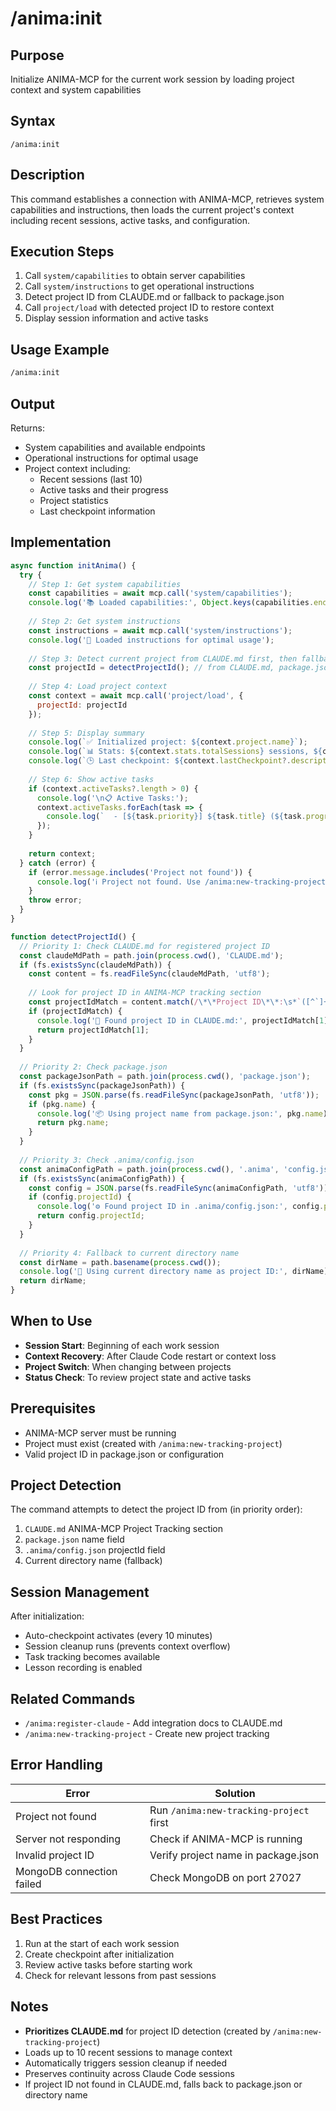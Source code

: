 # /anima:init

## Purpose
Initialize ANIMA-MCP for the current work session by loading project context and system capabilities

## Syntax
```
/anima:init
```

## Description
This command establishes a connection with ANIMA-MCP, retrieves system capabilities and instructions, then loads the current project's context including recent sessions, active tasks, and configuration.

## Execution Steps
1. Call `system/capabilities` to obtain server capabilities
2. Call `system/instructions` to get operational instructions
3. Detect project ID from CLAUDE.md or fallback to package.json
4. Call `project/load` with detected project ID to restore context
5. Display session information and active tasks

## Usage Example
```bash
/anima:init
```

## Output
Returns:
- System capabilities and available endpoints
- Operational instructions for optimal usage
- Project context including:
  - Recent sessions (last 10)
  - Active tasks and their progress
  - Project statistics
  - Last checkpoint information

## Implementation
```javascript
async function initAnima() {
  try {
    // Step 1: Get system capabilities
    const capabilities = await mcp.call('system/capabilities');
    console.log('📚 Loaded capabilities:', Object.keys(capabilities.endpoints).length, 'endpoints');
    
    // Step 2: Get system instructions
    const instructions = await mcp.call('system/instructions');
    console.log('📖 Loaded instructions for optimal usage');
    
    // Step 3: Detect current project from CLAUDE.md first, then fallbacks
    const projectId = detectProjectId(); // from CLAUDE.md, package.json, or .anima/config
    
    // Step 4: Load project context
    const context = await mcp.call('project/load', { 
      projectId: projectId 
    });
    
    // Step 5: Display summary
    console.log(`✅ Initialized project: ${context.project.name}`);
    console.log(`📊 Stats: ${context.stats.totalSessions} sessions, ${context.stats.activeTasks} active tasks`);
    console.log(`🕒 Last checkpoint: ${context.lastCheckpoint?.description || 'None'}`);
    
    // Step 6: Show active tasks
    if (context.activeTasks?.length > 0) {
      console.log('\n📋 Active Tasks:');
      context.activeTasks.forEach(task => {
        console.log(`  - [${task.priority}] ${task.title} (${task.progress}%)`);
      });
    }
    
    return context;
  } catch (error) {
    if (error.message.includes('Project not found')) {
      console.log('ℹ️ Project not found. Use /anima:new-tracking-project to create it.');
    }
    throw error;
  }
}

function detectProjectId() {
  // Priority 1: Check CLAUDE.md for registered project ID
  const claudeMdPath = path.join(process.cwd(), 'CLAUDE.md');
  if (fs.existsSync(claudeMdPath)) {
    const content = fs.readFileSync(claudeMdPath, 'utf8');
    
    // Look for project ID in ANIMA-MCP tracking section
    const projectIdMatch = content.match(/\*\*Project ID\*\*:\s*`([^`]+)`/);
    if (projectIdMatch) {
      console.log('📄 Found project ID in CLAUDE.md:', projectIdMatch[1]);
      return projectIdMatch[1];
    }
  }
  
  // Priority 2: Check package.json
  const packageJsonPath = path.join(process.cwd(), 'package.json');
  if (fs.existsSync(packageJsonPath)) {
    const pkg = JSON.parse(fs.readFileSync(packageJsonPath, 'utf8'));
    if (pkg.name) {
      console.log('📦 Using project name from package.json:', pkg.name);
      return pkg.name;
    }
  }
  
  // Priority 3: Check .anima/config.json
  const animaConfigPath = path.join(process.cwd(), '.anima', 'config.json');
  if (fs.existsSync(animaConfigPath)) {
    const config = JSON.parse(fs.readFileSync(animaConfigPath, 'utf8'));
    if (config.projectId) {
      console.log('⚙️ Found project ID in .anima/config.json:', config.projectId);
      return config.projectId;
    }
  }
  
  // Priority 4: Fallback to current directory name
  const dirName = path.basename(process.cwd());
  console.log('📁 Using current directory name as project ID:', dirName);
  return dirName;
}
```

## When to Use
- **Session Start**: Beginning of each work session
- **Context Recovery**: After Claude Code restart or context loss
- **Project Switch**: When changing between projects
- **Status Check**: To review project state and active tasks

## Prerequisites
- ANIMA-MCP server must be running
- Project must exist (created with `/anima:new-tracking-project`)
- Valid project ID in package.json or configuration

## Project Detection
The command attempts to detect the project ID from (in priority order):
1. `CLAUDE.md` ANIMA-MCP Project Tracking section
2. `package.json` name field
3. `.anima/config.json` projectId field
4. Current directory name (fallback)

## Session Management
After initialization:
- Auto-checkpoint activates (every 10 minutes)
- Session cleanup runs (prevents context overflow)
- Task tracking becomes available
- Lesson recording is enabled

## Related Commands
- `/anima:register-claude` - Add integration docs to CLAUDE.md
- `/anima:new-tracking-project` - Create new project tracking

## Error Handling
| Error | Solution |
|-------|----------|
| Project not found | Run `/anima:new-tracking-project` first |
| Server not responding | Check if ANIMA-MCP is running |
| Invalid project ID | Verify project name in package.json |
| MongoDB connection failed | Check MongoDB on port 27027 |

## Best Practices
1. Run at the start of each work session
2. Create checkpoint after initialization
3. Review active tasks before starting work
4. Check for relevant lessons from past sessions

## Notes
- **Prioritizes CLAUDE.md** for project ID detection (created by `/anima:new-tracking-project`)
- Loads up to 10 recent sessions to manage context
- Automatically triggers session cleanup if needed
- Preserves continuity across Claude Code sessions
- If project ID not found in CLAUDE.md, falls back to package.json or directory name